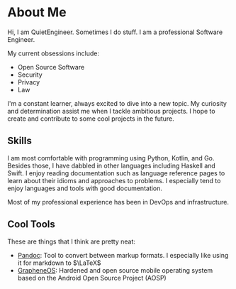 # About Me

Hi, I am QuietEngineer.
Sometimes I do stuff.
I am a professional Software Engineer.

My current obsessions include:

- Open Source Software 
- Security
- Privacy
- Law

I'm a constant learner, always excited to dive into a new topic.
My curiosity and determination assist me when I tackle ambitious projects.
I hope to create and contribute to some cool projects in the future.


## Skills

I am most comfortable with programming using Python, Kotlin, and Go.
Besides those, I have dabbled in other languages including Haskell and Swift.
I enjoy reading documentation such as language reference pages to learn about their idioms and approaches to problems.
I especially tend to enjoy languages and tools with good documentation.

Most of my professional experience has been in DevOps and infrastructure. 


## Cool Tools

These are things that I think are pretty neat:

- [Pandoc](https://pandoc.org/): Tool to convert between markup formats. I especially like using it for markdown to $\LaTeX$
- [GrapheneOS](https://grapheneos.org/): Hardened and open source mobile operating system based on the Android Open Source Project (AOSP)

